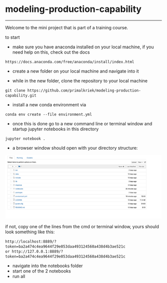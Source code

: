 # modeling-production-capability
___________________________________________________

Welcome to the mini project that is part of a training course.


to start
- make sure you have anaconda installed on your local machine, if you need help on this, check out the docs

```
https://docs.anaconda.com/free/anaconda/install/index.html
```

- create a new folder on your local machine and navigate into it

- while in the new folder, clone the repository to your local machine

```
git clone https://github.com/primalkriek/modeling-production-capability.git
```

- install a new conda environment via 

```
conda env create --file environment.yml
```

- once this is done go to a new command line or terminal window and startup jupyter notebooks in this 
directory

```
jupyter notebook .
```

- a browser window should open with your directory structure:

![jupyter notebook directory view](<Screenshot 2023-12-30 at 21.46.01.png>)

if not, copy one of the lines from the cmd or terminal window, yours should look something like this:

```
http://localhost:8889/?token=ba2a474c4ea9644f29e053daa493124560a438d4b3ae521c
or http://127.0.0.1:8889/?token=ba2a474c4ea9644f29e053daa493124560a438d4b3ae521c

```

- navigate into the notebooks folder
- start one of the 2 notebooks
- run all

